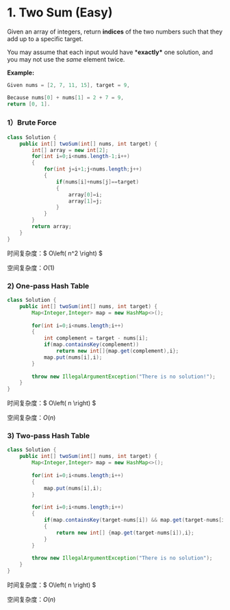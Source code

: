 # 1. Two Sum (Easy)

Given an array of integers, return **indices** of the two numbers such that they add up to a specific target.

You may assume that each input would have ***exactly\*** one solution, and you may not use the *same* element twice.

**Example:**

```java
Given nums = [2, 7, 11, 15], target = 9,

Because nums[0] + nums[1] = 2 + 7 = 9,
return [0, 1].
```

### 1）Brute Force

```java
class Solution {
    public int[] twoSum(int[] nums, int target) {
        int[] array = new int[2];
        for(int i=0;i<nums.length-1;i++)
        {
            for(int j=i+1;j<nums.length;j++)
            {
                if(nums[i]+nums[j]==target)
                {
                    array[0]=i;
                    array[1]=j;
                }
            }
        }
        return array;
    }
}
```

时间复杂度：$ O\left( n^2 \right) $

空间复杂度：$O\left( 1 \right)$



### 2) One-pass Hash Table

```java
class Solution {
    public int[] twoSum(int[] nums, int target) {
        Map<Integer,Integer> map = new HashMap<>();
        
        for(int i=0;i<nums.length;i++)
        {
            int complement = target - nums[i];
            if(map.containsKey(complement))
                return new int[]{map.get(complement),i};
            map.put(nums[i],i);
        }
        
        throw new IllegalArgumentException("There is no solution!");
    }
}
```

时间复杂度：$ O\left( n \right) $

空间复杂度：$O\left( n \right)$



### 3) Two-pass Hash Table

```java
class Solution {
    public int[] twoSum(int[] nums, int target) {
        Map<Integer,Integer> map = new HashMap<>();
        
        for(int i=0;i<nums.length;i++)
        {
            map.put(nums[i],i);
        }
        
        for(int i=0;i<nums.length;i++)
        {
            if(map.containsKey(target-nums[i]) && map.get(target-nums[i])!=i)
            {
                return new int[] {map.get(target-nums[i]),i};
            }
        }
        
        throw new IllegalArgumentException("There is no solution");
    }
}
```

时间复杂度：$ O\left( n \right) $

空间复杂度：$O\left( n \right)$